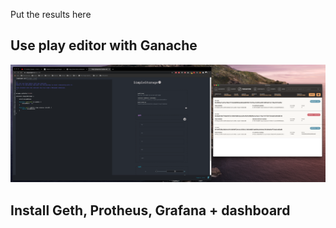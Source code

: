 Put the results here

## Use play editor with Ganache
![Alt text](/PD-04/playeditorwithganache.png?raw=true "Optional Title")
## Install Geth, Protheus, Grafana + dashboard
